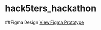 # hack5ters_hackathon

##Figma Design
[View Figma Prototype](https://www.figma.com/design/S5VxOjfewclwkGOkis0Vgi/UMH_Hack5ters?node-id=92-19&t=l6mibQn5DnYiI52K-1)
